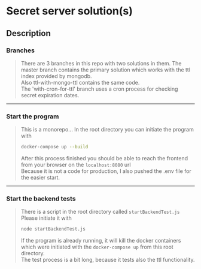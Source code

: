 # Secret server solution(s)
## Description 
### Branches
> There are 3 branches in this repo with two solutions in them.
> The master branch contains the primary solution which works with the ttl index provided by mongodb.  
> Also ttl-with-mongo-ttl contains the same code.  
> The 'with-cron-for-ttl' branch uses a cron process for checking secret expiration dates.
---
### Start the program
> This is a monorepo... In the root directory you can initiate the program with 
> ```sh
> docker-compose up --build
> ```
> After this process finished you should be able to reach the frontend from your browser on the `localhost:8080` url  
> Because it is not a code for production, I also pushed the .env file for the easier start.
---
### Start the backend tests
> There is a script in the root directory called `startBackendTest.js`
> Please initiate it with
> ```sh
> node startBackendTest.js
> ```
> If the program is already running, it will kill the docker containers which were initiated with the `docker-compose up` from this root directory.  
> The test process is a bit long, because it tests also the ttl functionality.